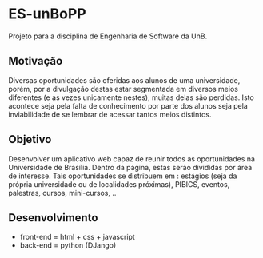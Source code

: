 # ES-unBoPP
Projeto para a disciplina de Engenharia de Software da UnB. 

## Motivação
Diversas oportunidades são oferidas aos alunos de uma universidade, porém, por a divulgação destas estar segmentada 
em diversos meios diferentes (e as vezes unicamente nestes), muitas delas são perdidas. Isto acontece seja pela falta de conhecimento por parte dos alunos seja pela inviabilidade de se lembrar de acessar tantos meios distintos.

## Objetivo
Desenvolver um aplicativo web capaz de reunir todos as oportunidades na Universidade de Brasília. Dentro da 
página, estas serão divididas por área de interesse. Tais oportunidades se distribuem em : estágios (seja da própria universidade ou de localidades próximas), PIBICS, eventos, palestras, cursos, mini-cursos, ..

## Desenvolvimento
- front-end = html + css + javascript
- back-end = python (DJango)
